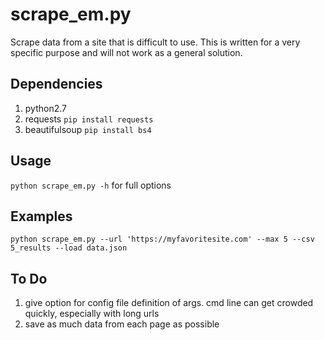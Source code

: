 # scrape_em.py

Scrape data from a site that is difficult to use. This is written for a very specific purpose and will not work as a general solution.

## Dependencies

1. python2.7
2. requests `pip install requests` 
3. beautifulsoup `pip install bs4`

## Usage

`python scrape_em.py -h` for full options

## Examples

`python scrape_em.py --url 'https://myfavoritesite.com' --max 5 --csv 5_results --load data.json`

## To Do

1. give option for config file definition of args. cmd line can get crowded quickly, especially with long urls
2. save as much data from each page as possible

